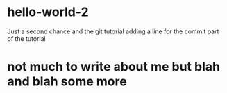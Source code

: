 # hello-world-2
Just a second chance and the git tutorial
adding a line for the commit part of the tutorial
# not much to write about me but blah and blah some more
